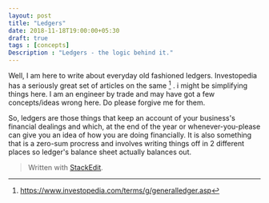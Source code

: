 ```yaml
---
layout: post
title: "Ledgers"
date: 2018-11-18T19:00:00+05:30
draft: true
tags : [concepts]
Description : "Ledgers - the logic behind it."
---
```

Well, I am here to write about everyday old fashioned ledgers. Investopedia has a seriously great set of articles on the same [^investopedia] . i might be simplifying things here. I am an engineer by trade and may have got a few concepts/ideas wrong here. Do please forgive me for them.

So, ledgers are those things that keep an account of your business's financial dealings and which, at the end of the year or whenever-you-please can give you an idea of how you are doing financially. It is also something that is a zero-sum procress and involves writing things off in 2 different places so ledger's balance sheet actually balances out.


[^investopedia]: <https://www.investopedia.com/terms/g/generalledger.asp>

> Written with [StackEdit](https://stackedit.io/).
<!--stackedit_data:
eyJoaXN0b3J5IjpbNjk1NTc4NzYsMTY0MTQzMzY1MSw3OTU1Mj
UwMzEsNjQ4ODU1MTAxLDE4MjM4NzA3ODldfQ==
-->